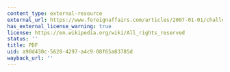 ```yaml
---
content_type: external-resource
external_url: https://www.foreignaffairs.com/articles/2007-01-01/challenge-global-health
has_external_license_warning: true
license: https://en.wikipedia.org/wiki/All_rights_reserved
status: ''
title: PDF
uid: a90d430c-5628-4297-a4c9-08f65a83785d
wayback_url: ''
---
```

